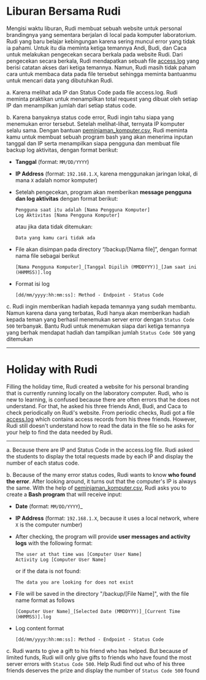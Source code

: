 # Liburan Bersama Rudi

Mengisi waktu liburan, Rudi membuat sebuah website untuk personal brandingnya yang sementara berjalan di local pada komputer laboratorium. Rudi yang baru belajar kebingungan karena sering muncul error yang tidak ia pahami. Untuk itu dia meminta ketiga temannya Andi, Budi, dan Caca untuk melakukan pengecekan secara berkala pada website Rudi. Dari pengecekan secara berkala, Rudi mendapatkan sebuah file [access.log](https://drive.google.com/file/d/1yf4lWB4lUgq4uxKP8Pr8pqcAWytc3eR4/view?usp=sharing) yang berisi catatan akses dari ketiga temannya. Namun, Rudi masih tidak paham cara untuk membaca data pada file tersebut sehingga meminta bantuanmu untuk mencari data yang dibutuhkan Rudi.

a. Karena melihat ada IP dan Status Code pada file access.log. Rudi meminta praktikan untuk menampilkan total request yang dibuat oleh setiap IP dan menampilkan jumlah dari setiap status code.

b. Karena banyaknya status code error, Rudi ingin tahu siapa yang menemukan error tersebut. Setelah melihat-lihat, ternyata IP komputer selalu sama. Dengan bantuan [peminjaman_komputer.csv](https://drive.google.com/file/d/1-aN4Ca0M3IQdp6xh3PiS_rLQeLVT1IWt/view?usp=drive_link), Rudi meminta kamu untuk membuat sebuah program bash yang akan menerima inputan tanggal dan IP serta menampilkan siapa pengguna dan membuat file backup log aktivitas, dengan format berikut:

- **Tanggal** (format: `MM/DD/YYYY`)

- **IP Address** (format: `192.168.1.X`, karena menggunakan jaringan lokal, di mana `X` adalah nomor komputer)

- Setelah pengecekan, program akan memberikan **message pengguna dan log aktivitas** dengan format berikut:

  ```
  Pengguna saat itu adalah [Nama Pengguna Komputer]
  Log Aktivitas [Nama Pengguna Komputer]
  ```

  atau jika data tidak ditemukan:

  ```
  Data yang kamu cari tidak ada
  ```

- File akan disimpan pada directory “/backup/[Nama file]”, dengan format nama file sebagai berikut

  ```
  [Nama Pengguna Komputer]_[Tanggal Dipilih (MMDDYYY)]_[Jam saat ini (HHMMSS)].log
  ```

- Format isi log

  ```
  [dd/mm/yyyy:hh:mm:ss]: Method - Endpoint - Status Code
  ```

c. Rudi ingin memberikan hadiah kepada temannya yang sudah membantu. Namun karena dana yang terbatas, Rudi hanya akan memberikan hadiah kepada teman yang berhasil menemukan server error dengan `Status Code 500` terbanyak. Bantu Rudi untuk menemukan siapa dari ketiga temannya yang berhak mendapat hadiah dan tampilkan jumlah `Status Code 500` yang ditemukan

---

# Holiday with Rudi

Filling the holiday time, Rudi created a website for his personal branding that is currently running locally on the laboratory computer. Rudi, who is new to learning, is confused because there are often errors that he does not understand. For that, he asked his three friends Andi, Budi, and Caca to check periodically on Rudi's website. From periodic checks, Rudi got a file [access.log](https://drive.google.com/file/d/1yf4lWB4lUgq4uxKP8Pr8pqcAWytc3eR4/view?usp=sharing) which contains access records from his three friends. However, Rudi still doesn't understand how to read the data in the file so he asks for your help to find the data needed by Rudi.

---

a. Because there are IP and Status Code in the access.log file. Rudi asked the students to display the total requests made by each IP and display the number of each status code.

b. Because of the many error status codes, Rudi wants to know **who found the error**. After looking around, it turns out that the computer's IP is always the same. With the help of [peminjaman_komputer.csv](https://drive.google.com/file/d/1-aN4Ca0M3IQdp6xh3PiS_rLQeLVT1IWt/view?usp=drive_link), Rudi asks you to create a **Bash program** that will receive input:

- **Date** (format: `MM/DD/YYYY`)\_
- **IP Address** (format: `192.168.1.X`, because it uses a local network, where `X` is the computer number)
- After checking, the program will provide **user messages and activity logs** with the following format:

  ```
  The user at that time was [Computer User Name]
  Activity Log [Computer User Name]
  ```

  or if the data is not found:

  ```
  The data you are looking for does not exist
  ```

- File will be saved in the directory "/backup/[File Name]", with the file name format as follows

  ```
  [Computer User Name]_[Selected Date (MMDDYYY)]_[Current Time (HHMMSS)].log
  ```

- Log content format

  ```
  [dd/mm/yyyy:hh:mm:ss]: Method - Endpoint - Status Code
  ```

c. Rudi wants to give a gift to his friend who has helped. But because of limited funds, Rudi will only give gifts to friends who have found the most server errors with `Status Code 500`. Help Rudi find out who of his three friends deserves the prize and display the number of `Status Code 500` found
